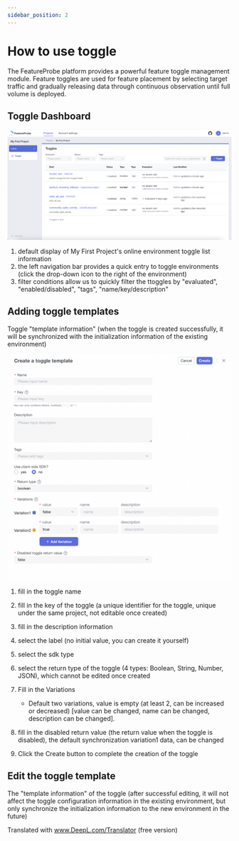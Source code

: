 ```yaml
---
sidebar_position: 2
---
```


# How to use toggle

The FeatureProbe platform provides a powerful feature toggle management module. Feature toggles are used for feature placement by selecting target traffic and gradually releasing data through continuous observation until full volume is deployed.
## Toggle Dashboard

![toggles screenshot](../../pictures/toggles_en.png)

1. default display of My First Project's online environment toggle list information
2. the left navigation bar provides a quick entry to toggle environments (click the drop-down icon to the right of the environment)
3. filter conditions allow us to quickly filter the ttoggles by "evaluated", "enabled/disabled", "tags", "name/key/description"

## Adding toggle templates
Toggle "template information" (when the toggle is created successfully, it will be synchronized with the initialization information of the existing environment)

![create toggle screenshot](../../pictures/create_toggle_en.png)

1. fill in the toggle name
2. fill in the key of the toggle (a unique identifier for the toggle, unique under the same project, not editable once created)
3. fill in the description information
4. select the label (no initial value, you can create it yourself)
5. select the sdk type
6. select the return type of the toggle (4 types: Boolean, String, Number, JSON), which cannot be edited once created
7. Fill in the Variations
    - Default two variations, value is empty (at least 2, can be increased or decreased) [value can be changed, name can be changed, description can be changed].

8. fill in the disabled return value (the return value when the toggle is disabled), the default synchronization variation1 data, can be changed
9. Click the Create button to complete the creation of the toggle

## Edit the toggle template
The "template information" of the toggle (after successful editing, it will not affect the toggle configuration information in the existing environment, but only synchronize the initialization information to the new environment in the future)

Translated with www.DeepL.com/Translator (free version)
